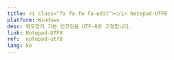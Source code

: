 ```yaml
---
title: <i class="fa fa-fw fa-edit"></i> Notepad-UTF8
platform: Windows
desc: 메모장의 기본 인코딩을 UTF-8로 고정합니다.
link: Notepad-UTF8
ref:  notepad-utf8
lang: ko
---
```

